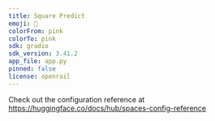 ```yaml
---
title: Square Predict
emoji: 🏃
colorFrom: pink
colorTo: pink
sdk: gradio
sdk_version: 3.41.2
app_file: app.py
pinned: false
license: openrail
---
```


Check out the configuration reference at https://huggingface.co/docs/hub/spaces-config-reference
